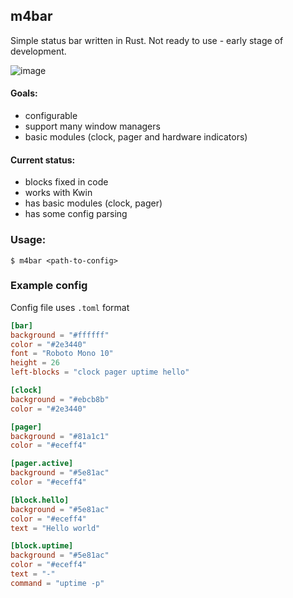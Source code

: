 ## m4bar
Simple status bar written in Rust. Not ready to use - early stage of development.

![image](https://user-images.githubusercontent.com/43048524/150657947-163fce61-5f61-48f6-968d-78af3450dceb.png)

#### Goals:
- configurable
- support many window managers
- basic modules (clock, pager and hardware indicators)

#### Current status:
- blocks fixed in code
- works with Kwin
- has basic modules (clock, pager)
- has some config parsing


### Usage:
```
$ m4bar <path-to-config> 
```

### Example config
Config file uses `.toml` format 
```toml
[bar]
background = "#ffffff"
color = "#2e3440"
font = "Roboto Mono 10"
height = 26
left-blocks = "clock pager uptime hello"

[clock]
background = "#ebcb8b"
color = "#2e3440"

[pager]
background = "#81a1c1"
color = "#eceff4"

[pager.active]
background = "#5e81ac"
color = "#eceff4"

[block.hello]
background = "#5e81ac"
color = "#eceff4"
text = "Hello world"

[block.uptime]
background = "#5e81ac"
color = "#eceff4"
text = "-"
command = "uptime -p"
```
